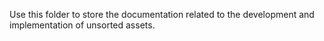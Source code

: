 Use this folder to store the documentation related to the development and implementation of unsorted assets.
